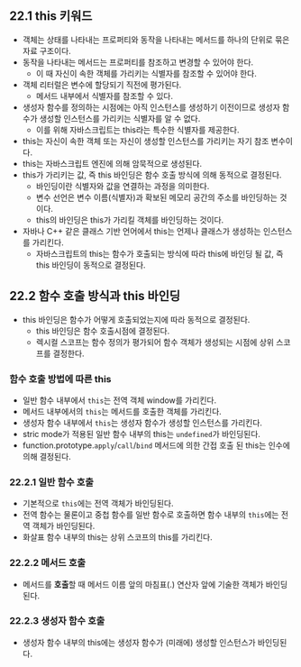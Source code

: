 ## 22.1 this 키워드

- 객체는 상태를 나타내는 프로퍼티와 동작을 나타내는 메서드를 하나의 단위로 묶은 자료 구조이다.
- 동작을 나타내는 메서드는 프로퍼티를 참조하고 변경할 수 있어야 한다.
  - 이 때 자신이 속한 객체를 가리키는 식별자를 참조할 수 있어야 한다.
- 객체 리터럴은 변수에 할당되기 직전에 평가된다.
  - 메서드 내부에서 식별자를 참조할 수 있다.
- 생성자 함수를 정의하는 시점에는 아직 인스턴스를 생성하기 이전이므로 생성자 함수가 생성할 인스턴스를 가리키는 식별자를 알 수 없다.
  - 이를 위해 자바스크립트는 this라는 특수한 식별자를 제공한다.
- this는 자신이 속한 객체 또는 자신이 생성할 인스턴스를 가리키는 자기 참조 변수이다.
- this는 자바스크립트 엔진에 의해 암묵적으로 생성된다.
- this가 가리키는 값, 즉 this 바인딩은 함수 호출 방식에 의해 동적으로 결정된다.
  - 바인딩이란 식별자와 값을 연결하는 과정을 의미한다.
  - 변수 선언은 변수 이름(식별자)과 확보된 메모리 공간의 주소를 바인딩하는 것이다.
  - this의 바인딩은 this가 가리킬 객체를 바인딩하는 것이다.
- 자바나 C++ 같은 클래스 기반 언어에서 this는 언제나 클래스가 생성하는 인스턴스를 가리킨다.
  - 자바스크립트의 this는 함수가 호출되는 방식에 따라 this에 바인딩 될 값, 즉 this 바인딩이 동적으로 결정된다.

## 22.2 함수 호출 방식과 this 바인딩

- this 바인딩은 함수가 어떻게 호출되었는지에 따라 동적으로 결정된다.
  - this 바인딩은 함수 호출시점에 결정된다.
  - 렉시컬 스코프는 함수 정의가 평가되어 함수 객체가 생성되는 시점에 상위 스코프를 결정한다.

### 함수 호출 방법에 따른 this

- 일반 함수 내부에서 `this`는 전역 객체 window를 가리킨다.
- 메서드 내부에서의 `this`는 메서드를 호출한 객체를 가리킨다.
- 생성자 함수 내부에서 `this`는 생성자 함수가 생성할 인스턴스를 가리킨다.
- stric mode가 적용된 일반 함수 내부의 this는 `undefined`가 바인딩된다.
- function.prototype.`apply`/`call`/`bind` 메서드에 의한 간접 호출 된 this는 인수에 의해 결정된다.

### 22.2.1 일반 함수 호출

- 기본적으로 `this`에는 전역 객체가 바인딩된다.
- 전역 함수는 물론이고 중첩 함수를 일반 함수로 호출하면 함수 내부의 `this`에는 전역 객체가 바인딩된다.
- 화살표 함수 내부의 this는 상위 스코프의 this를 가리킨다.

### 22.2.2 메서드 호출

- 메서드를 **호출**할 때 메서드 이름 앞의 마침표(.) 연산자 앞에 기술한 객체가 바인딩된다.

### 22.2.3 생성자 함수 호출

- 생성자 함수 내부의 this에는 생성자 함수가 (미래에) 생성할 인스턴스가 바인딩된다.
